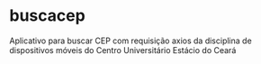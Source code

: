 # buscacep

Aplicativo para buscar CEP com requisição axios da disciplina de dispositivos móveis do Centro Universitário Estácio do Ceará
